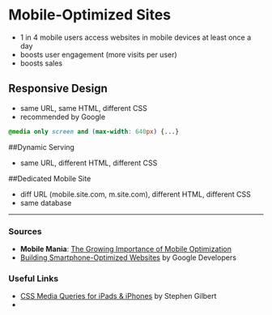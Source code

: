 # Mobile-Optimized Sites
  * 1 in 4 mobile users access websites in mobile devices at least once a day 
  * boosts user engagement (more visits per user)
  * boosts sales



## Responsive Design
  * same URL, same HTML, different CSS
  * recommended by Google
  
  ```css
  @media only screen and (max-width: 640px) {...}
  ```



##Dynamic Serving
  * same URL, different HTML, different CSS



##Dedicated Mobile Site
  * diff URL (mobile.site.com, m.site.com), different HTML, different CSS
  * same database


---

### Sources
  * **Mobile Mania**: [The Growing Importance of Mobile Optimization](http://blog.kissmetrics.com/mobile-mania/)
  * [Building Smartphone-Optimized Websites](https://developers.google.com/webmasters/smartphone-sites/) by Google Developers


### Useful Links
  * [CSS Media Queries for iPads & iPhones](http://stephen.io/mediaqueries/) by Stephen Gilbert
  * 
